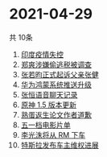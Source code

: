 # 2021-04-29
  共 10条

  <!-- BEGIN -->
  <!-- 最后更新时间:Thu Apr 29 2021 00:42:58 GMT+0000 (Coordinated Universal Time) -->
  1. [印度疫情失控](https://www.zhihu.com/search?q=印度疫情)
1. [郑爽涉嫌偷逃税被调查](https://www.zhihu.com/search?q=郑爽被调查)
1. [张若昀正式起诉父亲张健](https://www.zhihu.com/search?q=张若昀)
1. [华为鸿蒙系统推送升级](https://www.zhihu.com/search?q=华为鸿蒙系统)
1. [张恒语音聊天记录](https://www.zhihu.com/search?q=张恒郑爽)
1. [原神 1.5 版本更新](https://www.zhihu.com/search?q=原神)
1. [熟蛋返生论文作者道歉](https://www.zhihu.com/search?q=熟蛋返生论文)
1. [五一档电影片单](https://www.zhihu.com/search?q=五一档电影)
1. [李光洙将从 RM 下车](https://www.zhihu.com/search?q=李光洙下车)
1. [特斯拉发布车主维权进展](https://www.zhihu.com/search?q=特斯拉维权)
  <!-- END -->
  